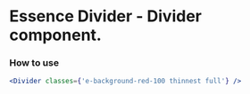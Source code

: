 # Essence Divider - Divider component.

### How to use
```jsx
<Divider classes={'e-background-red-100 thinnest full'} />
```
